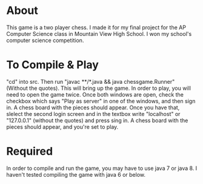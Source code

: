 # About
This game is a two player chess. I made it for my final project for the AP Computer Science class in Mountain View High School. I won my school's computer science competition.

# To Compile & Play
"cd" into src. Then run "javac **/*.java && java chessgame.Runner" (Without the quotes). This will bring up the game.
In order to play, you will need to open the game twice. Once both windows are open, check the checkbox which says "Play as server" in one of the windows, and then sign in. A chess board with the pieces should appear. Once you have that, slelect the second login screen and in the textbox write "localhost" or "127.0.0.1" (without the quotes) and press sing in. A chess board with the pieces should appear, and you're set to play.

# Required
In order to compile and run the game, you may have to use java 7 or java 8. I haven't tested compiling the game with java 6 or below.
